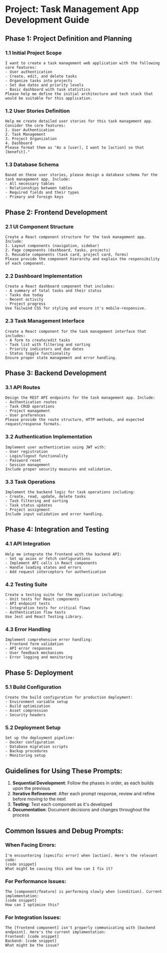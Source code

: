 # Project: Task Management App Development Guide

## Phase 1: Project Definition and Planning

### 1.1 Initial Project Scope
```
I want to create a task management web application with the following core features:
- User authentication
- Create, edit, and delete tasks
- Organize tasks into projects
- Set due dates and priority levels
- Basic dashboard with task statistics
Please help me define the initial architecture and tech stack that would be suitable for this application.
```

### 1.2 User Stories Definition
```
Help me create detailed user stories for this task management app. Consider the core features:
1. User Authentication
2. Task Management
3. Project Organization
4. Dashboard
Please format them as "As a [user], I want to [action] so that [benefit]."
```

### 1.3 Database Schema
```
Based on these user stories, please design a database schema for the task management app. Include:
- All necessary tables
- Relationships between tables
- Required fields and their types
- Primary and foreign keys
```

## Phase 2: Frontend Development

### 2.1 UI Component Structure
```
Create a React component structure for the task management app. Include:
1. Layout components (navigation, sidebar)
2. Page components (dashboard, tasks, projects)
3. Reusable components (task card, project card, forms)
Please provide the component hierarchy and explain the responsibility of each component.
```

### 2.2 Dashboard Implementation
```
Create a React dashboard component that includes:
- A summary of total tasks and their status
- Tasks due today
- Recent activity
- Project progress
Use Tailwind CSS for styling and ensure it's mobile-responsive.
```

### 2.3 Task Management Interface
```
Create a React component for the task management interface that includes:
- A form to create/edit tasks
- Task list with filtering and sorting
- Priority indicators and due dates
- Status toggle functionality
Ensure proper state management and error handling.
```

## Phase 3: Backend Development

### 3.1 API Routes
```
Design the REST API endpoints for the task management app. Include:
- Authentication routes
- Task CRUD operations
- Project management
- User preferences
Please provide the route structure, HTTP methods, and expected request/response formats.
```

### 3.2 Authentication Implementation
```
Implement user authentication using JWT with:
- User registration
- Login/logout functionality
- Password reset
- Session management
Include proper security measures and validation.
```

### 3.3 Task Operations
```
Implement the backend logic for task operations including:
- Create, read, update, delete tasks
- Task filtering and sorting
- Task status updates
- Project assignment
Include input validation and error handling.
```

## Phase 4: Integration and Testing

### 4.1 API Integration
```
Help me integrate the frontend with the backend API:
- Set up axios or fetch configurations
- Implement API calls in React components
- Handle loading states and errors
- Add request interceptors for authentication
```

### 4.2 Testing Suite
```
Create a testing suite for the application including:
- Unit tests for React components
- API endpoint tests
- Integration tests for critical flows
- Authentication flow tests
Use Jest and React Testing Library.
```

### 4.3 Error Handling
```
Implement comprehensive error handling:
- Frontend form validation
- API error responses
- User feedback mechanisms
- Error logging and monitoring
```

## Phase 5: Deployment

### 5.1 Build Configuration
```
Create the build configuration for production deployment:
- Environment variable setup
- Build optimization
- Asset compression
- Security headers
```

### 5.2 Deployment Setup
```
Set up the deployment pipeline:
- Docker configuration
- Database migration scripts
- Backup procedures
- Monitoring setup
```

## Guidelines for Using These Prompts:

1. **Sequential Development**: Follow the phases in order, as each builds upon the previous
2. **Iterative Refinement**: After each prompt response, review and refine before moving to the next
3. **Testing**: Test each component as it's developed
4. **Documentation**: Document decisions and changes throughout the process

## Common Issues and Debug Prompts:

### When Facing Errors:
```
I'm encountering [specific error] when [action]. Here's the relevant code:
[code snippet]
What might be causing this and how can I fix it?
```

### For Performance Issues:
```
The [component/feature] is performing slowly when [condition]. Current implementation:
[code snippet]
How can I optimize this?
```

### For Integration Issues:
```
The [frontend component] isn't properly communicating with [backend endpoint]. Here's the current implementation:
Frontend: [code snippet]
Backend: [code snippet]
What might be the issue?
```
